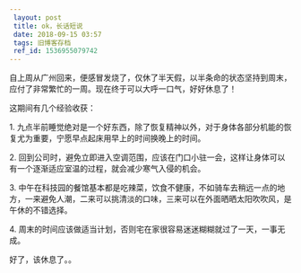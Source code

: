 ```yaml
---
 layout: post
 title: ok，长话短说
 date: 2018-09-15 03:57
 tags: 旧博客存档
 ref_id: 1536955079742
---
```

自上周从广州回来，便感冒发烧了，仅休了半天假，以半条命的状态坚持到周末，应付了非常繁忙的一周。现在终于可以大呼一口气，好好休息了！

这期间有几个经验收获：

1\. 九点半前睡觉绝对是一个好东西，除了恢复精神以外，对于身体各部分机能的恢复尤为重要，宁愿早点起床用早上的时间换晚上的时间。

2\. 回到公司时，避免立即进入空调范围，应该在门口小驻一会，这样让身体可以有一个逐渐适应室温的过程，就会减少寒气入侵的机会。

3\.
中午在科技园的餐馆基本都是吃辣菜，饮食不健康，不如骑车去稍远一点的地方，一来避免人潮，二来可以挑清淡的口味，三来可以在外面晒晒太阳吹吹风，是午休的不错选择。

4\. 周末的时间应该做适当计划，否则宅在家很容易迷迷糊糊就过了一天，一事无成。

好了，该休息了。。

